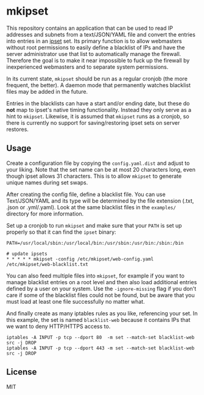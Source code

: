 # mkipset

This repository contains an application that can be used to read IP addresses and
subnets from a text/JSON/YAML file and convert the entries into entries in an
[ipset](http://ipset.netfilter.org/) set. Its primary function is to allow webmasters
without root permissions to easily define a blacklist of IPs and have the server
administrator use that list to automatically manage the firewall. Therefore the
goal is to make it near impossible to fuck up the firewall by inexperienced
webmasters and to separate system permissions.

In its current state, `mkipset` should be run as a regular cronjob (the more frequent,
the better). A daemon mode that permanently watches blacklist files may be added
in the future.

Entries in the blacklists can have a start and/or ending date, but these do **not**
map to ipset's native timing functionality. Instead they only serve as a hint
to `mkipset`. Likewise, it is assumed that `mkipset` runs as a cronjob, so there
is currently no support for saving/restoring ipset sets on server restores.

## Usage

Create a configuration file by copying the `config.yaml.dist` and adjust to your
liking. Note that the set name can be at most 20 characters long, even though
ipset allows 31 characters. This is to allow `mkipset` to generate unique names
during set swaps.

After creating the config file, define a blacklist file. You can use Text/JSON/YAML
and its type will be determined by the file extension (.txt, .json or .yml/.yaml).
Look at the same blacklist files in the `examples/` directory for more information.

Set up a cronjob to run `mkipset` and make sure that your `PATH` is set up
properly so that it can find the `ipset` binary:

    PATH=/usr/local/sbin:/usr/local/bin:/usr/sbin:/usr/bin:/sbin:/bin

    # update ipsets
    * * * * * mkipset -config /etc/mkipset/web-config.yaml /etc/mkipset/web-blacklist.txt

You can also feed multiple files into `mkipset`, for example if you want to manage
blacklist entries on a root level and then also load additional entries defined by
a user on your system. Use the `-ignore-missing` flag if you don't care if some of
the blacklist files could not be found, but be aware that you must load at least
one file successfully no matter what.

And finally create as many iptables rules as you like, referencing your set. In
this example, the set is named `blacklist-web` because it contains IPs that we want
to deny HTTP/HTTPS access to.

    iptables -A INPUT -p tcp --dport 80  -m set --match-set blacklist-web src -j DROP
    iptables -A INPUT -p tcp --dport 443 -m set --match-set blacklist-web src -j DROP

## License

MIT
